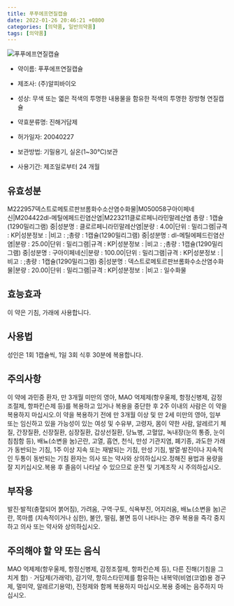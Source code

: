 ```yaml
---
title: 푸푸에프연질캡슐
date: 2022-01-26 20:46:21 +0800
categories: [의약품, 일반의약품]
tags: [의약품]
---
```

![푸푸에프연질캡슐](https://nedrug.mfds.go.kr/pbp/cmn/itemImageDownload/148725972805200068)

- 약이름: 푸푸에프연질캡슐
- 제조사: (주)알피바이오
- 성상:  무색 또는 엷은 적색의 투명한 내용물을 함유한 적색의 투명한 장방형 연질캡슐

- 약효분류명: 진해거담제
- 허가일자: 20040227
- 보관방법: 기밀용기, 실온(1~30℃)보관
- 사용기간: 제조일로부터 24 개월
## 유효성분
M222957덱스트로메토르판브롬화수소산염수화물|M050058구아이페네신|M204422dl-메틸에페드린염산염|M223211클로르페니라민말레산염
총량 : 1캡슐(1290밀리그램) 중|성분명 : 클로르페니라민말레산염|분량 : 4.00|단위 : 밀리그램|규격 : KP|성분정보 : |비고 : ;총량 : 1캡슐(1290밀리그램) 중|성분명 : dl-메틸에페드린염산염|분량 : 25.00|단위 : 밀리그램|규격 : KP|성분정보 : |비고 : ;총량 : 1캡슐(1290밀리그램) 중|성분명 : 구아이페네신|분량 : 100.00|단위 : 밀리그램|규격 : KP|성분정보 : |비고 : ;총량 : 1캡슐(1290밀리그램) 중|성분명 : 덱스트로메토르판브롬화수소산염수화물|분량 : 20.00|단위 : 밀리그램|규격 : KP|성분정보 : |비고 : 일수화물
## 효능효과
이 약은 기침, 가래에 사용합니다.
## 사용법
성인은 1회 1캡슐씩, 1일 3회 식후 30분에 복용합니다.
## 주의사항
이 약에 과민증 환자, 만 3개월 미만의 영아, MAO 억제제(항우울제, 항정신병제, 감정조절제, 항파킨슨제 등)를 복용하고 있거나 복용을 중단한 후 2주 이내의 사람은 이 약을 복용하지 마십시오.이 약을 복용하기 전에 만 3개월 이상 및 만 2세 미만의 영아, 임부 또는 임신하고 있을 가능성이 있는 여성 및 수유부, 고령자, 몸이 약한 사람, 알레르기 체질, 간장질환, 신장질환, 심장질환, 갑상선질환, 당뇨병, 고혈압, 녹내장(눈의 통증, 눈이 침침함 등), 배뇨(소변을 눔)곤란, 고열, 흡연, 천식, 만성 기관지염, 폐기종, 과도한 가래가 동반되는 기침, 1주 이상 지속 또는 재발되는 기침, 만성 기침, 발열·발진이나 지속적인 두통이 동반되는 기침 환자는 의사 또는 약사와 상의하십시오.정해진 용법과 용량을 잘 지키십시오.복용 후 졸음이 나타날 수 있으므로 운전 및 기계조작 시 주의하십시오.
## 부작용
발진·발적(충혈되어 붉어짐), 가려움, 구역·구토, 식욕부진, 어지러움, 배뇨(소변을 눔)곤란, 목마름 (지속적이거나 심한), 불안, 떨림, 불면 등이 나타나는 경우 복용을 즉각 중지하고 의사 또는 약사와 상의하십시오.
## 주의해야 할 약 또는 음식
MAO 억제제(항우울제, 항정신병제, 감정조절제, 항파킨슨제 등), 다른 진해(기침을 그치게 함)ㆍ거담제(가래약), 감기약, 항히스타민제를 함유하는 내복약(비염(코염)용 경구제, 멀미약, 알레르기용약), 진정제와 함께 복용하지 마십시오.복용 중에는 음주하지 마십시오.

